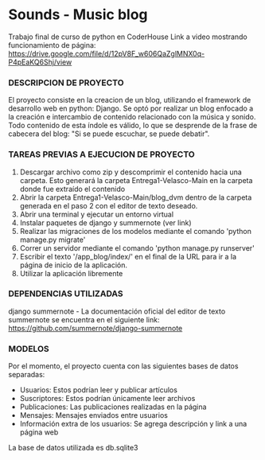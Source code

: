 # Sounds - Music blog
Trabajo final de curso de python en CoderHouse
Link a video mostrando funcionamiento de página: https://drive.google.com/file/d/12pV8F_w606QaZglMNX0q-P4pEaKQ6Shj/view

### DESCRIPCION DE PROYECTO
El proyecto consiste en la creacion de un blog, utilizando el framework de desarrollo web en python: Django. Se optó por realizar un blog enfocado a la creación e intercambio de contenido relacionado con la música y sonido. Todo contenido de esta índole es válido, lo que se desprende de la frase de cabecera del blog: "Si se puede escuchar, se puede debatir".

### TAREAS PREVIAS A EJECUCION DE PROYECTO
1. Descargar archivo como zip y descomprimir el contenido hacia una carpeta. Esto generará la carpeta Entrega1-Velasco-Main en la carpeta donde fue extraído el contenido
2. Abrir la carpeta Entrega1-Velasco-Main/blog_dvm dentro de la carpeta generada en el paso 2 con el editor de texto deseado.
3. Abrir una terminal y ejecutar un entorno virtual 
4. Instalar paquetes de django y summernote (ver link)
5. Realizar las migraciones de los modelos mediante el comando 'python manage.py migrate'
6. Correr un servidor mediante el comando 'python manage.py runserver'
7. Escribir el texto '/app_blog/index/' en el final de la URL para ir a la página de inicio de la aplicación.
8. Utilizar la aplicación libremente

### DEPENDENCIAS UTILIZADAS
django
summernote - La documentación oficial del editor de texto summernote se encuentra en el siguiente link:
https://github.com/summernote/django-summernote

### MODELOS 
Por el momento, el proyecto cuenta con las siguientes bases de datos separadas:
- Usuarios: Estos podrían leer y publicar artículos
- Suscriptores: Estos podrían únicamente leer archivos
- Publicaciones: Las publicaciones realizadas en la página
- Mensajes: Mensajes enviados entre usuarios
- Información extra de los usuarios: Se agrega descripción y link a una página web

La base de datos utilizada es db.sqlite3






